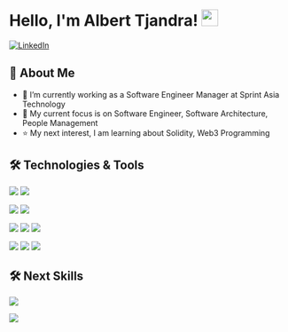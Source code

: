 <h1> Hello, I'm Albert Tjandra! <img src = "https://raw.githubusercontent.com/MartinHeinz/MartinHeinz/master/wave.gif" width = 30px> </h1>

[![LinkedIn](https://img.shields.io/badge/LinkedIn-informational?style=flat&logo=linkedin&logoColor=white&color=4AB197)](https://linkedin.com/in/albert-tjandra)

## 🚀 About Me

- 🔭 I’m currently working as a Software Engineer Manager at Sprint Asia Technology
- 🌱 My current focus is on Software Engineer, Software Architecture, People Management
- ⭐ My next interest, I am learning about Solidity, Web3 Programming

## 🛠️ Technologies & Tools

![](https://img.shields.io/badge/NodeJS-informational?style=flat&logo=nodedotjs&logoColor=white&color=4AB197)
![](https://img.shields.io/badge/Go-informational?style=flat&logo=go&logoColor=white&color=4AB197)

![](https://img.shields.io/badge/JavaScript-informational?style=flat&logo=JavaScript&logoColor=white&color=4AB197)
![](https://img.shields.io/badge/Code-PHP-informational?style=flat&logo=php&logoColor=white&color=4AB197)

![](https://img.shields.io/badge/MySQL-informational?style=flat&logo=mysql&logoColor=white&color=4AB197)
![](https://img.shields.io/badge/MongoDB-informational?style=flat&logo=MongoDB&logoColor=white&color=4AB197)
![](https://img.shields.io/badge/PostgreSQL-informational?style=flat&logo=postgresql&logoColor=white&color=4AB197)

![](https://img.shields.io/badge/Docker-informational?style=flat&logo=docker&logoColor=white&color=4AB197)
![](https://img.shields.io/badge/AWS-informational?style=flat&logo=amazonwebservices&logoColor=white&color=4AB197)
![](https://img.shields.io/badge/Kubernetes-informational?style=flat&logo=kubernetes&logoColor=white&color=4AB197)

## 🛠️ Next Skills

![](https://img.shields.io/badge/Solidity-informational?style=flat&logo=solidity&logoColor=white&color=4AB197)

<p>
  <img src="https://user-images.githubusercontent.com/74038190/212748830-4c709398-a386-4761-84d7-9e10b98fbe6e.gif" />
</p>
